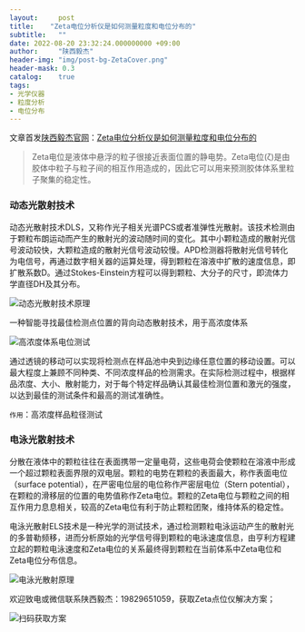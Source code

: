 ```yaml
---
layout:     post
title:    "Zeta电位分析仪是如何测量粒度和电位分布的"
subtitle:   ""
date: 2022-08-20 23:32:24.000000000 +09:00
author:     "陕西毅杰"
header-img: "img/post-bg-ZetaCover.png"
header-mask: 0.3
catalog:    true
tags:
- 光学仪器
- 粒度分析
- 电位分布
---
```


文章首发[陕西毅杰官网](http://www.shaanxiyijie.com/)：[Zeta电位分析仪是如何测量粒度和电位分布的](http://www.shaanxiyijie.com/data-4-3-47.html)

> Zeta电位是液体中悬浮的粒子很接近表面位置的静电势。Zeta电位(ζ)是由胶体中粒子与粒子间的相互作用造成的，因此它可以用来预测胶体体系里粒子聚集的稳定性。

### 动态光散射技术

动态光散射技术DLS，又称作光子相关光谱PCS或者准弹性光散射。该技术检测由于颗粒布朗运动而产生的散射光的波动随时间的变化。其中小颗粒造成的散射光信号波动较快，大颗粒造成的散射光信号波动较慢。APD检测器将散射光信号转化为电信号，再通过数字相关器的运算处理，得到颗粒在溶液中扩散的速度信息，即扩散系数D。通过Stokes-Einstein方程可以得到颗粒、大分子的尺寸，即流体力学直径DH及其分布。

![动态光散射技术原理](https://yizibi.github.io/img/posts/ijie/Zeta/post2022082001.jpeg)

一种智能寻找最佳检测点位置的背向动态散射技术，用于高浓度体系

![高浓度体系电位测试](https://yizibi.github.io/img/posts/ijie/Zeta/post2022082003.png)

通过透镜的移动可以实现将检测点在样品池中央到边缘任意位置的移动设置。可以最大程度上兼顾不同种类、不同浓度样品的检测需求。在实际检测过程中，根据样品浓度、大小、散射能力，对于每个特定样品确认其最佳检测位置和激光的强度，以达到最佳的测试条件和最高的测试准确性。

`作用`：高浓度样品粒径测试

### 电泳光散射技术

分散在液体中的颗粒往往在表面携带一定量电荷，这些电荷会使颗粒在溶液中形成一个超过颗粒表面界限的双电层。颗粒的电势在颗粒的表面最大，称作表面电位（surface potential），在严密电位层的电位称作严密层电位（Stern potential），在颗粒的滑移层的位置的电势值称作Zeta电位。颗粒的Zeta电位与颗粒之间的相互作用力息息相关，较高的Zeta电位有利于防止颗粒团聚，维持体系的稳定性。

电泳光散射ELS技术是一种光学的测试技术，通过检测颗粒电泳运动产生的散射光的多普勒频移，进而分析原始的光学信号得到颗粒的电泳速度信息，由亨利方程建立起的颗粒电泳速度和Zeta电位的关系最终得到颗粒在当前体系中Zeta电位和Zeta电位分布信息。

![电泳光散射原理](https://yizibi.github.io/img/posts/ijie/Zeta/post2022082002.jpeg)

欢迎致电或微信联系陕西毅杰：19829651059，获取Zeta点位仪解决方案；

![扫码获取方案](https://yizibi.github.io/img/posts/ijie/liluxinqrcode.png)
